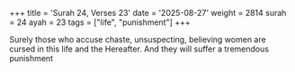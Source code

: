 +++
title = 'Surah 24, Verses 23'
date = '2025-08-27'
weight = 2814
surah = 24
ayah = 23
tags = ["life", "punishment"]
+++

Surely those who accuse chaste, unsuspecting, believing women are cursed in this life and the Hereafter. And they will suffer a tremendous punishment